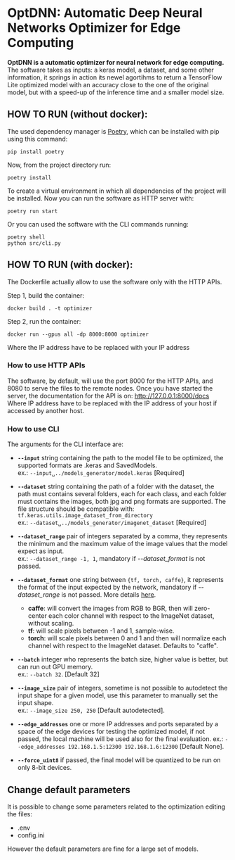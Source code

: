 # OptDNN: Automatic Deep Neural Networks Optimizer for Edge Computing 
 
**OptDNN is a automatic optimizer for neural network for edge computing.**
The software takes as inputs: a keras model, a dataset, and some other information, it springs in action its newel agortihms to return a TensorFlow Lite optimized model with an accuracy close to the one of the original model, but with a speed-up of the inference time and a smaller model size.
  
  ## HOW TO RUN (without docker): 
  The used dependency manager is [Poetry](https://python-poetry.org/), which can be installed with pip using this command:
  

    pip install poetry

  Now, from the project directory run:
  

    poetry install
To create a virtual environment in which all dependencies of the project will be installed.
Now you can run the software as HTTP server with:

    poetry run start
Or you can used the software with the CLI commands running:

    poetry shell
    python src/cli.py

## HOW TO RUN (with docker):
The Dockerfile actually allow to use the software only with the HTTP APIs.

Step 1, build the container:  

    docker build . -t optimizer

Step 2, run the container:  

    docker run --gpus all -dp 8000:8000 optimizer
  
Where the IP address have to be replaced with your IP address

### How to use HTTP APIs
The software, by default, will use the port 8000 for the HTTP APIs, and 8080 to serve the files to the remote nodes.
Once you have started the server, the documentation for the API is on:
http://127.0.0.1:8000/docs
Where IP address have to be replaced with the IP address of your host if accessed by another host.
### How to use CLI
The arguments for the CLI interface are:
- **`--input`** string containing the path to the model file to be optimized, the supported formats are .keras and SavedModels.\
ex.: `--input␣../models_generator/model.keras` [Required]
- **`--dataset`** string containing the path of a folder with the dataset, the path must contains several folders, each for each class, and each folder must contains the images, both jpg and png formats are supported.
The file structure should be compatible with: `tf.keras.utils.image_dataset_from_directory`\
ex.: `--dataset␣../models_generator/imagenet_dataset` [Required]
- **`--dataset_range`** pair of integers separated by a comma, they represents the minimum and the maximum value of the image values that the model expect as input.\
ex.: `--dataset_range -1, 1`,  mandatory if *--dataset_format* is not passed.
- **`--dataset_format`** one string between `{tf, torch, caffe}`, it represents the format of the input expected by the network, mandatory if *--dataset_range* is not passed.
More details [here](https://www.tensorflow.org/api_docs/python/tf/keras/applications/imagenet_utils/preprocess_input#args).
	-   **caffe**: will convert the images from RGB to BGR, then will zero-center each color channel with respect to the ImageNet dataset, without scaling.
	-   **tf**: will scale pixels between -1 and 1, sample-wise.
	-   **torch**: will scale pixels between 0 and 1 and then will normalize each channel with respect to the ImageNet dataset. Defaults to "caffe".

- **`--batch`** integer who represents the batch size, higher value is better, but can run out GPU memory.\
ex.: `--batch 32`. [Default 32]
- **`--image_size`** pair of integers, sometime is not possible to autodetect the
input shape for a given model, use this parameter to manually set the input shape.\
ex.: `--image_size 250, 250` [Default autodetected].
- **`--edge_addresses`** one or more IP addresses and ports separated by a space of the edge devices for testing the optimized model, if not passed, the local machine will be used also for the final evaluation.
ex.: `--edge_addresses 192.168.1.5:12300 192.168.1.6:12300` [Default None].
- **`--force_uint8`** if passed, the final model will be quantized to be run on only 8-bit devices.

## Change default parameters
It is possible to change some parameters related to the optimization editing the files:
- .env
- config.ini

However the default parameters are fine for a large set of models.
